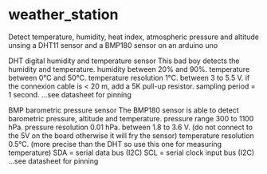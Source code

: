 # weather_station
Detect temperature, humidity, heat index, atmospheric pressure and altitude unsing a DHT11 sensor and a BMP180 sensor on an arduino uno

DHT
digital humidity and temperature sensor
This bad boy detects the humidity and temperature.
humidity between 20% and 90%.
temperature between 0°C and 50°C.
temperature resolution 1°C.
between 3 to 5.5 V.
if the connexion cable is < 20 m, add a 5K pull-up resistor.
sampling period = 1 second.
...see datasheet for pinning


BMP
barometric pressure sensor
The BMP180 sensor is able to detect barometric pressure, altitude and temperature.
pressure range 300 to 1100 hPa.
pressure resolution 0.01 hPa.
between 1.8 to 3.6 V. (do not connect to the 5V on the board otherwise it will fry the sensor)
temperature resolution 0.5°C. (more precise than the DHT so use this one for measuring temperature)
SDA = serial data bus (I2C)
SCL = serial clock input bus (I2C)
...see datasheet for pinning
